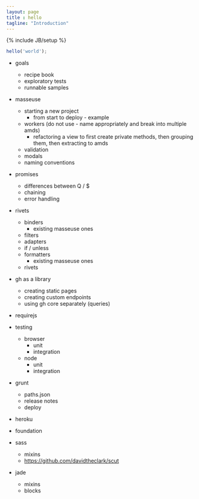 ```yaml
---
layout: page
title : hello
tagline: "Introduction"
---
```

{% include JB/setup %}

```javascript
hello('world');
```

* goals
    * recipe book
    * exploratory tests
    * runnable samples

* masseuse
    * starting a new project
        * from start to deploy - example
    * workers (do not use - name appropriately and break into multiple amds)
        * refactoring a view to first create private methods, then grouping them, then extracting to amds
    * validation
    * modals
    * naming conventions
* promises
    * differences between Q / $
    * chaining
    * error handling
* rivets
    * binders 
        * existing masseuse ones
    * filters
    * adapters
    * if / unless
    * formatters
        * existing masseuse ones
    * rivets
* gh as a library
    * creating static pages
    * creating custom endpoints
    * using gh core separately (queries)


* requirejs

* testing
    * browser
        * unit
        * integration
    * node     
        * unit
        * integration
* grunt
    * paths.json
    * release notes
    * deploy
* heroku
* foundation
* sass
    * mixins
    * https://github.com/davidtheclark/scut
* jade
    * mixins
    * blocks
